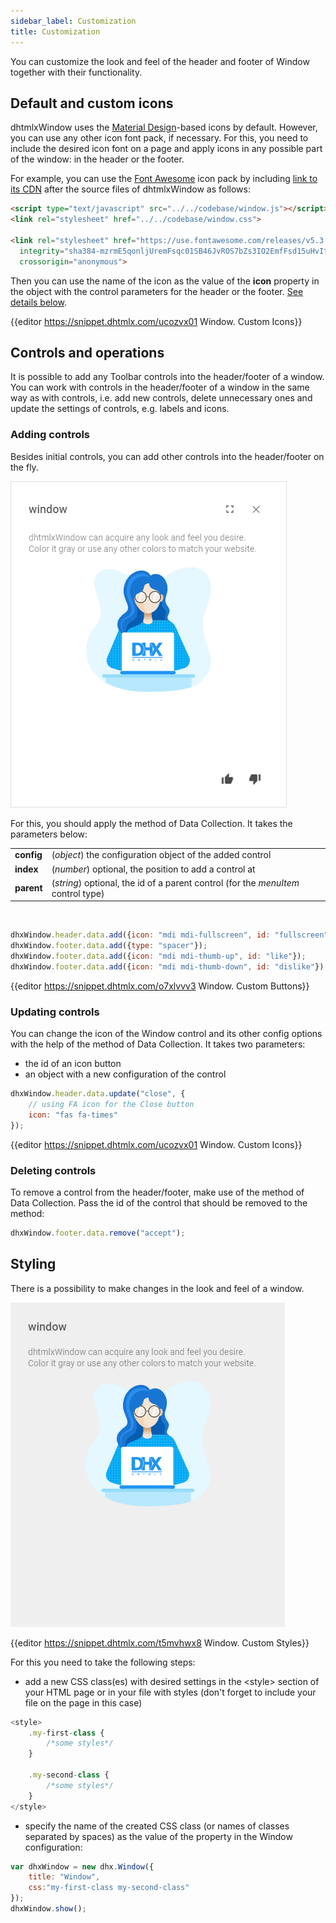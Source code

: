```yaml
---
sidebar_label: Customization
title: Customization
---          
```



You can customize the look and feel of the header and footer of Window together with their functionality.

Default and custom icons
----------

dhtmlxWindow uses the [Material Design](https://materialdesignicons.com/)-based icons by default. However, you can use any other icon font pack, if necessary. For this, you need to include the desired icon font on 
a page and apply icons in any possible part of the window: in the header or the footer.

For example, you can use the [Font Awesome](https://fontawesome.com/) icon pack by including [link to its CDN](https://fontawesome.com/how-to-use/on-the-web/setup/getting-started?using=web-fonts-with-css) 
after the source files of dhtmlxWindow as follows:

~~~html
<script type="text/javascript" src="../../codebase/window.js"></script>
<link rel="stylesheet" href="../../codebase/window.css">

<link rel="stylesheet" href="https://use.fontawesome.com/releases/v5.3.1/css/all.css" 
  integrity="sha384-mzrmE5qonljUremFsqc01SB46JvROS7bZs3IO2EmfFsd15uHvIt+Y8vEf7N7fWAU"  
  crossorigin="anonymous">
~~~


Then you can use the name of the icon as the value of the **icon** property in the object with the control parameters for the header or the footer. [See details below](window/customization.md#updatecontrols).

{{editor	https://snippet.dhtmlx.com/ucozvx01	Window. Custom Icons}}

Controls and operations
----------------------

It is possible to add any Toolbar controls into the header/footer of a window.
You can work with controls in the header/footer of a window in the same way as with [](toolbar/index.md) controls, i.e. add new controls, delete unnecessary ones and update the settings of controls, e.g. labels and icons.

### Adding controls 

Besides initial controls, you can add other controls into the header/footer on the fly. 

![](../assets/window/custom_buttons.png)

For this, you should apply the [](data_collection/api/add.md) method of Data Collection. It takes the parameters below:


<table class="webixdoc_links">
	<tbody>
        <tr>
			<td class="webixdoc_links0"><b>config</b></td>
			<td>(<i>object</i>) the configuration object of the added control</td>
		</tr>
        <tr>
			<td class="webixdoc_links0"><b>index</b></td>
			<td>(<i>number</i>) optional, the position to add a control at</td>
		</tr>
        <tr>
			<td class="webixdoc_links0"><b>parent</b></td>
			<td>(<i>string</i>) optional, the id of a parent control (for the <i>menuItem</i> control type)</td>
		</tr>
    </tbody>
</table>
<br/>

~~~js
dhxWindow.header.data.add({icon: "mdi mdi-fullscreen", id: "fullscreen"}, 2);
dhxWindow.footer.data.add({type: "spacer"});
dhxWindow.footer.data.add({icon: "mdi mdi-thumb-up", id: "like"});
dhxWindow.footer.data.add({icon: "mdi mdi-thumb-down", id: "dislike"})
~~~

{{editor	https://snippet.dhtmlx.com/o7xlvvv3	Window. Custom Buttons}}

<h3 id="updatecontrols"> Updating controls </h3> 

You can change the icon of the Window control and its other config options with the help of the [](../data_collection/api/datacollection_update_method.md) method of Data Collection. It takes two parameters: 

- the id of an icon button
- an object with a new configuration of the control

~~~js
dhxWindow.header.data.update("close", {
	// using FA icon for the Close button
	icon: "fas fa-times" 
});
~~~

{{editor	https://snippet.dhtmlx.com/ucozvx01	Window. Custom Icons}}

### Deleting controls

To remove a control from the header/footer, make use of the [](data_collection/api/remove) method of Data Collection. Pass the id of the control that should be removed to the method:

~~~js
dhxWindow.footer.data.remove("accept");
~~~

Styling 
-----------

There is a possibility to make changes in the look and feel of a window. 

![](../assets/window/custom_style.png)

{{editor	https://snippet.dhtmlx.com/t5mvhwx8	Window. Custom Styles}}

For this you need to take the following steps:

- add a new CSS class(es) with desired settings in the &lt;style&gt; section of your HTML page or in your file with styles (don't forget to include your file on the page in this case)

~~~js
<style>
	.my-first-class {
		/*some styles*/
	}
    
    .my-second-class {
		/*some styles*/
	}
</style>
~~~

- specify the name of the created CSS class (or names of classes separated by spaces) as the value of the [](window/api/window_css_config.md) property in the Window configuration:

~~~js
var dhxWindow = new dhx.Window({
	title: "Window", 
    css:"my-first-class my-second-class"
});
dhxWindow.show();
~~~

